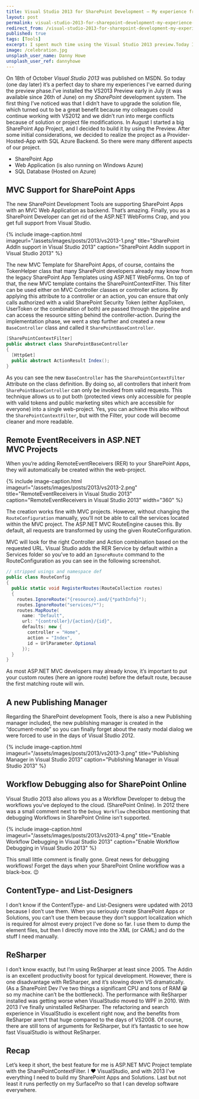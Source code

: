 ```yaml
---
title: Visual Studio 2013 for SharePoint Development — My experience from the Preview Phase
layout: post
permalink: visual-studio-2013-for-sharepoint-development-my-experience-from-the-preview-phase
redirect_from: /visual-studio-2013-for-sharepoint-development-my-experience-from-the-preview-phase-ec48047a9d05
published: true
tags: [Tools]
excerpt: I spent much time using the Visual Studio 2013 preview.Today I want to share my experiences from the preview-phase.
image: /celebration.jpg
unsplash_user_name: Danny Howe
unsplash_user_ref: dannyhowe
---
```


On 18th of October *Visual Studio 2013* was published on MSDN. So today (one day later) it’s a perfect day to share my experiences I’ve earned during the preview phase.I’ve installed the VS2013 Preview early in July (it was available since 26th of June) on my *SharePoint* development system. The first thing I’ve noticed was that I didn’t have to upgrade the solution file, which turned out to be a great benefit because my colleagues could continue working with VS2012 and we didn’t run into merge conflicts because of solution or project file modifications. In August I started a big SharePoint App Project, and I decided to build it by using the Preview. After some initial considerations, we decided to realize the project as a Provider-Hosted-App with SQL Azure Backend. So there were many different aspects of our project.

- SharePoint App
- Web Application (is also running on Windows Azure)
- SQL Database (Hosted on Azure)

## MVC Support for SharePoint Apps

The new SharePoint Development Tools are supporting SharePoint Apps with an MVC Web Application as backend. That’s amazing. Finally, you as a SharePoint Developer can get rid of the ASP.NET WebForms Crap, and you get full support from Visual Studio.

{% include image-caption.html imageurl="/assets/images/posts/2013/vs2013-1.png"
title="SharePoint AddIn support in Visual Studio 2013" caption="SharePoint AddIn support in Visual Studio 2013" %}

The new MVC Template for SharePoint Apps, of course, contains the TokenHelper class that many SharePoint developers already may know from the legacy SharePoint App Templates using ASP.NET WebForms. On top of that, the new MVC template contains the SharePointContextFilter. This filter can be used either on MVC Controller classes or controller actions. By applying this attribute to a controller or an action, you can ensure that only calls authorized with a valid SharePoint Security Token (either AppToken, UserToken or the combination of both) are passed through the pipeline and can access the resource sitting behind the controller-action. During the implementation phase, we went a step further and created a new `BaseController` class and called it `SharePointBaseController`.

```csharp
[SharePointContextFilter]
public abstract class SharePointBaseController
{
  [HttpGet]
  public abstract ActionResult Index();
}

```

As you can see the new `BaseController` has the `SharePointContextFilter` Attribute on the class definition. By doing so, all controllers that inherit from `SharePointBaseController` can only be invoked from valid requests. This technique allows us to put both (protected views only accessible for people with valid tokens and public marketing sites which are accessible for everyone) into a single web-project. Yes, you can achieve this also without the `SharePointContextFilter`, but with the Filter, your code will become cleaner and more readable.

## Remote EventReceivers in ASP.NET MVC Projects

When you’re adding RemoteEventReceivers (RER) to your SharePoint Apps, they will automatically be created within the web-project.

{% include image-caption.html imageurl="/assets/images/posts/2013/vs2013-2.png"
title="RemoteEventReceivers in Visual Studio 2013" caption="RemoteEventReceivers in Visual Studio 2013" width="360" %}

The creation works fine with MVC projects. However, without changing the `RouteConfiguration` manually, you’ll not be able to call the services located within the MVC project. The ASP.NET MVC RouteEngine causes this. By default, all requests are transformed by using the given RouteConfiguration.

MVC will look for the right Controller and Action combination based on the requested URL. Visual Studio adds the RER Service by default within a Services folder so you’ve to add an `IgnoreRoute` command to the RouteConfiguration as you can see in the following screenshot.

```csharp
// stripped usings and namespace def
public class RouteConfig
{
  public static void RegisterRoutes(RouteCollection routes)
  {
    routes.IgnoreRoute("{resource}.axd/{*pathInfo}");
    routes.IgnoreRoute("services/*");
    routes.MapRoute(
      name: "Default",
      url: "{controller}/{action}/{id}",
      defaults: new {
        controller = "Home",
        action = "Index",
        id = UrlParameter.Optional 
      });
  }
}

```

As most ASP.NET MVC developers may already know, it’s important to put your custom routes (here an ignore route) before the default route, because the first matching route will win.

## A new Publishing Manager

Regarding the SharePoint development Tools, there is also a new Publishing manager included, the new publishing manager is created in the “document-mode” so you can finally forget about the nasty modal dialog we were forced to use in the days of Visual Studio 2012.

{% include image-caption.html imageurl="/assets/images/posts/2013/vs2013-3.png"
title="Publishing Manager in Visual Studio 2013" caption="Publishing Manager in Visual Studio 2013" %}

## Workflow Debugging also for SharePoint Online

Visual Studio 2013 also allows you as a Workflow Developer to debug the workflows you’ve deployed to the cloud. (SharePoint Online). In 2012 there was a small comment next to the `Debug Workflow` checkbox mentioning that debugging Workflows in SharePoint Online isn’t supported.

{% include image-caption.html imageurl="/assets/images/posts/2013/vs2013-4.png"
title="Enable Workflow Debugging in Visual Studio 2013" caption="Enable Workflow Debugging in Visual Studio 2013" %}

This small little comment is finally gone. Great news for debugging workflows! Forget the days when your SharePoint Online workflow was a black-box. 😉

## ContentType- and List-Designers

I don’t know if the ContentType- and List-Designers were updated with 2013 because I don’t use them. When you seriously create SharePoint Apps or Solutions, you can’t use them because they don’t support localization which is required for almost every project I’ve done so far. I use them to dump the element files, but then I directly move into the XML (or CAML) and do the stuff I need manually.

## ReSharper

I don’t know exactly, but I’m using ReSharper at least since 2005. The Addin is an excellent productivity boost for typical development. However, there is one disadvantage with ReSharper, and it’s slowing down VS dramatically. (As a SharePoint Dev I’ve two things a significant CPU and tons of RAM 😀 so my machine can’t be the bottleneck). The performance with ReSharper installed was getting worse when VisualStudio moved to WPF in 2010. With 2013 I’ve finally uninstalled ReSharper. The refactoring and search experience in VisualStudio is excellent right now, and the benefits from ReSharper aren’t that huge compared to the days of VS2008. Of course, there are still tons of arguments for ReSharper, but it’s fantastic to see how fast VisualStudio is without ReSharper.

## Recap

Let’s keep it short, the best feature for me is ASP.NET MVC Project template with the SharePointContextFilter. I ❤ VisualStudio, and with 2013 I’ve everything I need to build my SharePoint Apps and Solutions. Last but not least it runs perfectly on my SurfacePro so that I can develop software everywhere.


